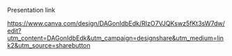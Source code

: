 Presentation link

https://www.canva.com/design/DAGonIdbEdk/RIzO7VJQKswz5fKt3sW7dw/edit?utm_content=DAGonIdbEdk&utm_campaign=designshare&utm_medium=link2&utm_source=sharebutton

